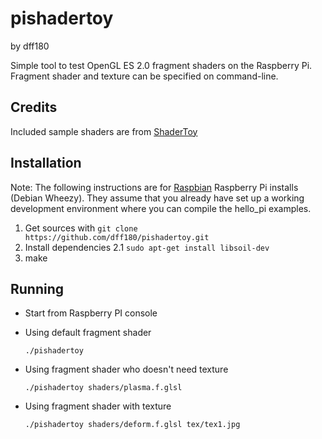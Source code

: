 pishadertoy
===========
by dff180

Simple tool to test OpenGL ES 2.0 fragment shaders on the Raspberry Pi.
Fragment shader and texture can be specified on command-line.

Credits
-------

Included sample shaders are from [ShaderToy](http://www.iquilezles.org/apps/shadertoy/)


Installation
------------
Note: The following instructions are for [Raspbian](http://www.raspbian.org/) Raspberry Pi installs (Debian Wheezy).
They assume that you already have set up a working development environment where you can compile the hello\_pi examples.

1. Get sources with `git clone https://github.com/dff180/pishadertoy.git`
2. Install dependencies
2.1 `sudo apt-get install libsoil-dev`
3. make

Running
-------
* Start from Raspberry PI console

* Using default fragment shader

    `./pishadertoy`
    
* Using fragment shader who doesn't need texture

    `./pishadertoy shaders/plasma.f.glsl`
    
* Using fragment shader with texture

    `./pishadertoy shaders/deform.f.glsl tex/tex1.jpg`
    
